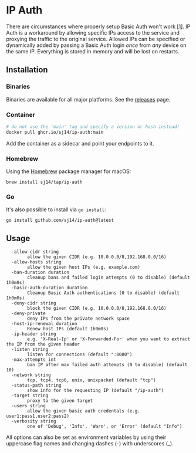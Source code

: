 # IP Auth

There are circumstances where properly setup Basic Auth won't work [[1]](https://github.com/jellyfin/jellyfin-android/issues/123).
IP Auth is a workaround by allowing specific IPs access to the service and proxying the traffic to the original service. Allowed IPs can be specified or dynamically added by passing a Basic Auth login *once* from *any* device on the same IP. Everything is stored in memory and will be lost on restarts.

## Installation

### Binaries

Binaries are available for all major platforms. See the [releases](https://github.com/sj14/ip-auth/releases) page.

### Container

```bash
# do not use the 'main' tag and specify a version or hash instead!
docker pull ghcr.io/sj14/ip-auth:main
```

Add the container as a sidecar and point your endpoints to it.

### Homebrew

Using the [Homebrew](https://brew.sh/) package manager for macOS:

``` text
brew install sj14/tap/ip-auth
```

### Go

It's also possible to install via `go install`:

```console
go install github.com/sj14/ip-auth@latest
```

## Usage

```text
  -allow-cidr string
        allow the given CIDR (e.g. 10.0.0.0/8,192.168.0.0/16)
  -allow-hosts string
        allow the given host IPs (e.g. example.com)
  -ban-duration duration
        cleanup bans and failed login attempts (0 to disable) (default 1h0m0s)
  -basic-auth-duration duration
        Cleanup Basic Auth authentications (0 to disable) (default 1h0m0s)
  -deny-cidr string
        block the given CIDR (e.g. 10.0.0.0/8,192.168.0.0/16)
  -deny-private
        deny IPs from the private network space
  -host-ip-renewal duration
        Renew host IPs (default 1h0m0s)
  -ip-header string
        e.g. 'X-Real-Ip' or 'X-Forwarded-For' when you want to extract the IP from the given header
  -listen string
        listen for connections (default ":8080")
  -max-attempts int
        ban IP after max failed auth attempts (0 to disable) (default 10)
  -network string
        tcp, tcp4, tcp6, unix, unixpacket (default "tcp")
  -status-path string
        show info for the requesting IP (default "/ip-auth")
  -target string
        proxy to the given target
  -users string
        allow the given basic auth credentals (e.g. user1:pass1,user2:pass2)
  -verbosity string
        one of 'Debug', 'Info', 'Warn', or 'Error' (default "Info")
```

All options can also be set as environment variables by using their uppercase flag names and changing dashes (-) with underscores (_).
